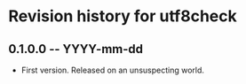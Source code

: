 # Revision history for utf8check

## 0.1.0.0 -- YYYY-mm-dd

* First version. Released on an unsuspecting world.

